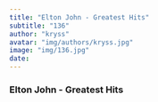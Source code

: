 ```yaml
---
title: "Elton John - Greatest Hits"
subtitle: "136"
author: "kryss"
avatar: "img/authors/kryss.jpg"
image: "img/136.jpg"
date:
---
```


### Elton John - Greatest Hits
